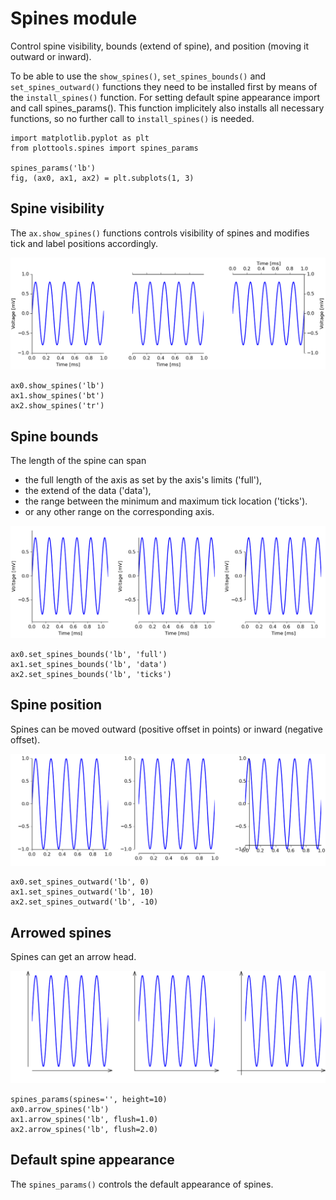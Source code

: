# Spines module

Control spine visibility, bounds (extend of spine), and position
(moving it outward or inward).

To be able to use the `show_spines()`, `set_spines_bounds()` and
`set_spines_outward()` functions they need to be installed first by
means of the `install_spines()` function. For setting default spine
appearance import and call spines_params(). This function implicitely
also installs all necessary functions, so no further call to
`install_spines()` is needed.

```
import matplotlib.pyplot as plt
from plottools.spines import spines_params

spines_params('lb')
fig, (ax0, ax1, ax2) = plt.subplots(1, 3)
```

## Spine visibility

The `ax.show_spines()` functions controls visibility of spines and
modifies tick and label positions accordingly.

![show](figures/spines-show.png)

```
ax0.show_spines('lb')
ax1.show_spines('bt')
ax2.show_spines('tr')
```

## Spine bounds

The length of the spine can span

- the full length of the axis as set by the axis's limits ('full'),
- the extend of the data ('data'),
- the range between the minimum and maximum tick location ('ticks').
- or any other range on the corresponding axis.

![bounds](figures/spines-bounds.png)

```
ax0.set_spines_bounds('lb', 'full')
ax1.set_spines_bounds('lb', 'data')
ax2.set_spines_bounds('lb', 'ticks')
```

## Spine position

Spines can be moved outward (positive offset in points)
or inward (negative offset).

![outward](figures/spines-outward.png)

```
ax0.set_spines_outward('lb', 0)
ax1.set_spines_outward('lb', 10)
ax2.set_spines_outward('lb', -10)
```

## Arrowed spines

Spines can get an arrow head.

![arrow](figures/spines-arrow.png)

```
spines_params(spines='', height=10)
ax0.arrow_spines('lb')
ax1.arrow_spines('lb', flush=1.0)
ax2.arrow_spines('lb', flush=2.0)
```


## Default spine appearance

The `spines_params()` controls the default appearance of spines.

